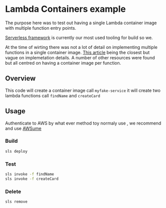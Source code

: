 # Lambda Containers example

The purpose here was to test out having a single Lambda container image with multiple function entry points.

[Serverless framework](https://www.serverless.com/) is currently our most used tooling for build so we.

At the time of wirting there was not a lot of detail on implementing multiple functions in a single container image. [This article](https://www.serverless.com/blog/container-support-for-lambda) being the closest but vague on implemetation details. A number of other resources were found but all centred on having a container image per function.

## Overview

This code will create a container image call `myfake-service` it will create two lambda functions call `findName` and `createCard`

## Usage

Authenticate to AWS by what ever method toy normaly use , we recommend and use [AWSume](https://awsu.me/)

### Build

```sh
sls deploy
```

### Test

```sh
sls invoke -f findName
sls invoke -f createCard
```

### Delete

```sh
sls remove
```
